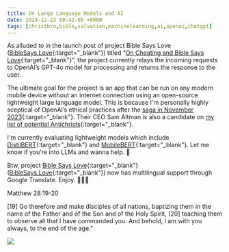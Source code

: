 ```yaml
---
title: On Large Language Models and AI
date: 2024-12-22 08:42:05 +0000
tags: [christbro,bible,salvation,machinelearning,ai,openai,chatgpt]     # TAG names should always be lowercase
---
```


As alluded to in the launch post of project Bible Says Love ([BibleSays.Love](https://biblesays.love){:target="_blank"}) titled “[On Cheating and Bible Says Love](../on-cheating-bible-says-love){:target="_blank"}”, the project currently relays the incoming requests to OpenAI’s GPT-4o model for processing and returns the response to the user.

The ultimate goal for the project is an app that can be run on any modern mobile device without an internet connection using an open-source lightweight large language model. This is because I'm personally highly sceptical of OpenAI’s ethical practices after the [saga in November 2023](https://mashable.com/article/openai-sam-altman-saga-timeline){:target="_blank"}. Their CEO Sam Altman is also a candidate on [my list of potential Antichrists](../on-possible-antichrists){:target="_blank"}.

I'm currently evaluating lightweight models which include [DistilBERT](https://github.com/huggingface/transformers){:target="_blank"} and [MobileBERT](https://github.com/google-research/google-research/tree/master/mobilebert){:target="_blank"}. Let me know if you're into LLMs and wanna help. 🙏

Btw, project [Bible Says Love](../on-cheating-bible-says-love){:target="_blank"} ([BibleSays.Love](https://biblesays.love){:target="_blank"}) now has multilingual support through Google Translate. Enjoy. 🙏🫶😘

Matthew 28:19-20

[19] Go therefore and make disciples of all nations, baptizing them in the name of the Father and of the Son and of the Holy Spirit, [20] teaching them to observe all that I have commanded you. And behold, I am with you always, to the end of the age.”

![](/713af49c402029f2de6db02478dde8dd.jpeg)